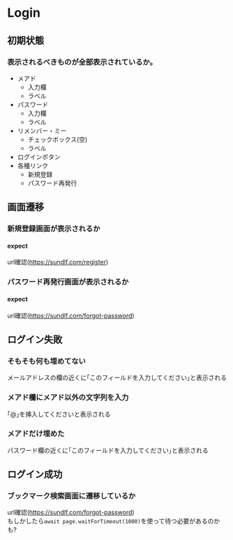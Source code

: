 # Login
## 初期状態
### 表示されるべきものが全部表示されているか｡
* メアド
    * 入力欄
    * ラベル
* パスワード
    * 入力欄
    * ラベル
* リメンバー・ミー
    * チェックボックス(空)
    * ラベル
* ログインボタン
* 各種リンク
    * 新規登録
    * パスワード再発行

## 画面遷移
### 新規登録画面が表示されるか
#### expect
url確認(https://sundlf.com/register)

### パスワード再発行画面が表示されるか
#### expect
url確認(https://sundlf.com/forgot-password)

## ログイン失敗
<!-- data providerが無いようなので地道にforで回すしかない -->
### そもそも何も埋めてない
メールアドレスの欄の近くに｢このフィールドを入力してください｣と表示される

### メアド欄にメアド以外の文字列を入力
｢@｣を挿入してくださいと表示される

### メアドだけ埋めた
パスワード欄の近くに｢このフィールドを入力してください｣と表示される

## ログイン成功
### ブックマーク検索画面に遷移しているか
url確認(https://sundlf.com/forgot-password)  
もしかしたら`await page.waitForTimeout(1000)`を使って待つ必要があるのかも?
